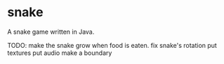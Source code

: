 # snake
A snake game written in Java.

TODO:
make the snake grow when food is eaten.
fix snake's rotation
put textures
put audio
make a boundary




